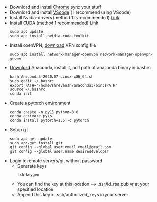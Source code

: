 - Download and install [Chrome](https://www.google.com/chrome/) sync your stuff
- Download and install [VScode](https://code.visualstudio.com/download) ( I recommend using VScode)
- Install Nvidia-drivers (method 1 is recommended) [Link](https://linuxconfig.org/how-to-install-the-nvidia-drivers-on-ubuntu-20-04-focal-fossa-linux)
- Install CUDA (method 1 recommended) [Link](https://linuxconfig.org/how-to-install-cuda-on-ubuntu-20-04-focal-fossa-linux)
    ```
    sudo apt update
    sudo apt install nvidia-cuda-toolkit
    ```
- Install openVPN, [download](https://www.cc.iitb.ac.in/page/configurevpn) VPN config file
    ```
    sudo apt install network-manager-openvpn network-manager-openvpn-gnome
    ```
- [Download](https://repo.anaconda.com/archive/Anaconda3-2020.07-Linux-x86_64.sh) Anaconda, install it, add path of anaconda binary in bashrc
    ```
    bash Anaconda3-2020.07-Linux-x86_64.sh
    sudo gedit ~/.bashrc
    export PATH="/home/shreyansh/anaconda3/bin:$PATH"
    source ~/.bashrc
    conda init
    ```
- Create a pytorch environment
    ```
    conda create -n py15 python=3.8
    conda activate py15
    conda install pytorch=1.5 -c pytorch
    ``` 
- Setup git
    ```
    sudo apt-get update
    sudo apt-get install git
    git config --global user.email email@gmail.com
    git config --global user.name desiredeveloper
    ```
- Login to remote servers/git without password
    - Generate keys 
        ```
        ssh-keygen
        ```
    - You can find the key at this location --> .ssh/id_rsa.pub or at your specified location 
    - Append this key in .ssh/authorized_keys in your server